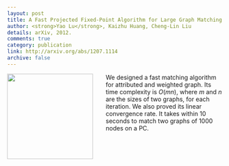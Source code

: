 ```yaml
---
layout: post
title: A Fast Projected Fixed-Point Algorithm for Large Graph Matching
author: <strong>Yao Lu</strong>, Kaizhu Huang, Cheng-Lin Liu
details: arXiv, 2012.
comments: true
category: publication
link: http://arxiv.org/abs/1207.1114
archive: false
---
```


<p>
<img src="{{ "/img/graph_matching.png" | prepend: site.url }}" align="left" width="200px" style="margin-right:30px">
We designed a fast matching algorithm for attributed and weighted graph. Its time complexity is <i>O</i>(<i>mn</i>), where <i>m</i> and <i>n</i> are the sizes of two graphs, for each iteration. We also proved its linear convergence rate. It takes within 10 seconds to match two graphs of 1000 nodes on a PC.
</p>
<div style="clear:both"></div>
